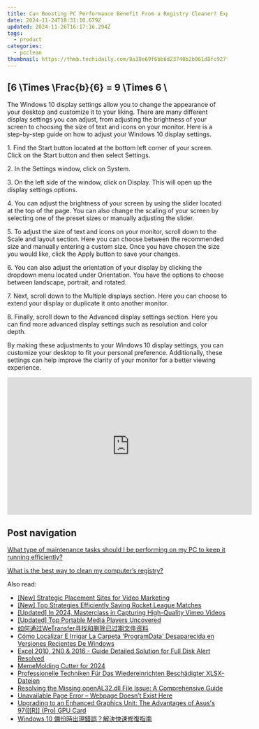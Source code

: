 ```yaml
---
title: Can Boosting PC Performance Benefit From a Registry Cleaner? Exploring Options with YL Computing's Solutions
date: 2024-11-24T18:31:10.679Z
updated: 2024-11-26T16:17:16.294Z
tags:
  - product
categories:
  - pcclean
thumbnail: https://thmb.techidaily.com/8a38e69f6bb6d23740b2b061d8fc927f2b1d57e63f504706f437480fcde8cc73.jpg
---
```


## \[6 \Times \Frac{b}{6} = 9 \Times 6 \

The Windows 10 display settings allow you to change the appearance of your desktop and customize it to your liking. There are many different display settings you can adjust, from adjusting the brightness of your screen to choosing the size of text and icons on your monitor. Here is a step-by-step guide on how to adjust your Windows 10 display settings. 

1\. Find the Start button located at the bottom left corner of your screen. Click on the Start button and then select Settings.

2\. In the Settings window, click on System.

3\. On the left side of the window, click on Display. This will open up the display settings options. 

4\. You can adjust the brightness of your screen by using the slider located at the top of the page. You can also change the scaling of your screen by selecting one of the preset sizes or manually adjusting the slider.

5\. To adjust the size of text and icons on your monitor, scroll down to the Scale and layout section. Here you can choose between the recommended size and manually entering a custom size. Once you have chosen the size you would like, click the Apply button to save your changes.

6\. You can also adjust the orientation of your display by clicking the dropdown menu located under Orientation. You have the options to choose between landscape, portrait, and rotated.

7\. Next, scroll down to the Multiple displays section. Here you can choose to extend your display or duplicate it onto another monitor.

8\. Finally, scroll down to the Advanced display settings section. Here you can find more advanced display settings such as resolution and color depth. 

By making these adjustments to your Windows 10 display settings, you can customize your desktop to fit your personal preference. Additionally, these settings can help improve the clarity of your monitor for a better viewing experience.

<!-- affiliate ads begin -->
<iframe width="560" height="315" src="https://www.youtube.com/embed/9Sj2QNA-JXI?si=V-_h73iE3VlE214k&autoplay=1" title="YouTube video player" frameborder="0" allow="accelerometer; autoplay; clipboard-write; encrypted-media; gyroscope; picture-in-picture; web-share" referrerpolicy="strict-origin-when-cross-origin" allowfullscreen></iframe>
<!-- affiliate ads end -->

## Post navigation

[What type of maintenance tasks should I be performing on my PC to keep it running efficiently?](https://tools.techidaily.com/pcclean/products/)

[What is the best way to clean my computer’s registry?](https://tools.techidaily.com/pcclean/products/)

<ins class="adsbygoogle"
     style="display:block"
     data-ad-format="autorelaxed"
     data-ad-client="ca-pub-7571918770474297"
     data-ad-slot="1223367746"></ins>

<ins class="adsbygoogle"
     style="display:block"
     data-ad-client="ca-pub-7571918770474297"
     data-ad-slot="8358498916"
     data-ad-format="auto"
     data-full-width-responsive="true"></ins>

<span class="atpl-alsoreadstyle">Also read:</span>
<div><ul>
<li><a href="https://fox-glue.techidaily.com/new-strategic-placement-sites-for-video-marketing/"><u>[New] Strategic Placement Sites for Video Marketing</u></a></li>
<li><a href="https://screen-video-capture.techidaily.com/new-top-strategies-efficiently-saving-rocket-league-matches/"><u>[New] Top Strategies Efficiently Saving Rocket League Matches</u></a></li>
<li><a href="https://video-screen-grab.techidaily.com/updated-in-2024-masterclass-in-capturing-high-quality-vimeo-videos/"><u>[Updated] In 2024, Masterclass in Capturing High-Quality Vimeo Videos</u></a></li>
<li><a href="https://fox-blue.techidaily.com/updated-top-portable-media-players-uncovered/"><u>[Updated] Top Portable Media Players Uncovered</u></a></li>
<li><a href="https://discover-able.techidaily.com/1728469666909-wetransfer/"><u>如何通过WeTransfer寻找和删除已过期文件资料</u></a></li>
<li><a href="https://discover-able.techidaily.com/como-localizar-e-irrigar-la-carpeta-programdata-desaparecida-en-versiones-recientes-de-windows/"><u>Cómo Localizar E Irrigar La Carpeta 'ProgramData' Desaparecida en Versiones Recientes De Windows</u></a></li>
<li><a href="https://discover-able.techidaily.com/excel-2010-2n0-and-2016-guide-detailed-solution-for-full-disk-alert-resolved/"><u>Excel 2010, 2N0 & 2016 - Guide Detailed Solution for Full Disk Alert Resolved</u></a></li>
<li><a href="https://extra-guidance.techidaily.com/mememolding-cutter-for-2024/"><u>MemeMolding Cutter for 2024</u></a></li>
<li><a href="https://discover-able.techidaily.com/professionelle-techniken-fur-das-wiedereinrichten-beschadigter-xlsx-dateien/"><u>Professionelle Techniken Für Das Wiedereinrichten Beschädigter XLSX-Dateien</u></a></li>
<li><a href="https://win-howtos.techidaily.com/resolving-the-missing-openal32dll-file-issue-a-comprehensive-guide/"><u>Resolving the Missing openAL32.dll File Issue: A Comprehensive Guide</u></a></li>
<li><a href="https://discover-able.techidaily.com/unavailable-page-error-webpage-doesnt-exist-here/"><u>Unavailable Page Error – Webpage Doesn’t Exist Here</u></a></li>
<li><a href="https://hardware-help.techidaily.com/upgrading-to-an-enhanced-graphics-unit-the-advantages-of-asuss-97r-pro-gpu-card/"><u>Upgrading to an Enhanced Graphics Unit: The Advantages of Asus's 97([[R]] (Pro) GPU Card</u></a></li>
<li><a href="https://discover-able.techidaily.com/1728471613258-windows-10/"><u>Windows 10 備份時出現錯誤？解決快速修復指南</u></a></li>
</ul></div>

